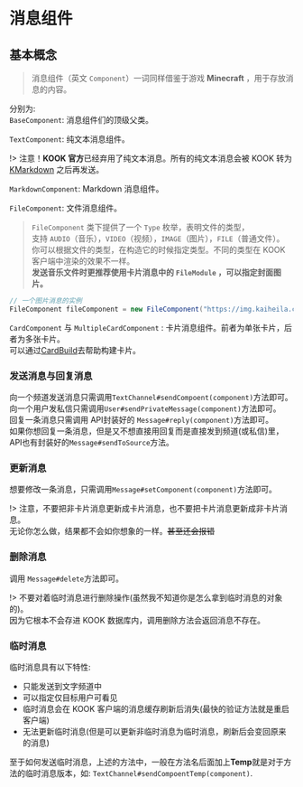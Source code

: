 # 消息组件

## 基本概念
> 消息组件（英文 `Component`）一词同样借鉴于游戏 **Minecraft** ，用于存放消息的内容。

分别为:  
 `BaseComponent`: 消息组件们的顶级父类。  

`TextComponent`: 纯文本消息组件。  

!> 注意！**KOOK 官方**已经弃用了纯文本消息。所有的纯文本消息会被 KOOK 转为 [KMarkdown](https://developer.kookapp.cn/doc/kmarkdown) 之后再发送。

`MarkdownComponent`: Markdown 消息组件。

`FileComponent`: 文件消息组件。

> `FileComponent` 类下提供了一个 `Type` 枚举，表明文件的类型，  
> 支持 `AUDIO`（音乐），`VIDEO`（视频），`IMAGE`（图片），`FILE`（普通文件）。  
> 你可以根据文件的类型，在构造它的时候指定类型。不同的类型在 KOOK 客户端中渲染的效果不一样。  
> **发送音乐文件时更推荐使用卡片消息中的 `FileModule` ，可以指定封面图片。**

```java
// 一个图片消息的实例
FileComponent fileComponent = new FileComponent("https://img.kaiheila.cn/assets/2021-01/7kr4FkWpLV0ku0ku.jpeg", "没见过这么萌的狗狗吗？", 1024, FileComponent.Type.IMAGE);
```

`CardComponent` 与 `MultipleCardComponent` : 卡片消息组件。前者为单张卡片，后者为多张卡片。  
可以通过[CardBuild](文档/消息/CardBuilder.md)去帮助构建卡片。

### 发送消息与回复消息

向一个频道发送消息只需调用`TextChannel#sendCompoent(component)`方法即可。  
向一个用户发私信只需调用`User#sendPrivateMessage(component)`方法即可。  
回复一条消息只需调用 API封装好的 `Message#reply(component)`方法即可。  
如果你想回复一条消息，但是又不想直接用回复而是直接发到频道(或私信)里，API也有封装好的`Message#sendToSource`方法。

### 更新消息

想要修改一条消息，只需调用`Message#setComponent(component)`方法即可。  

!> 注意，不要把非卡片消息更新成卡片消息，也不要把卡片消息更新成非卡片消息。  
无论你怎么做，结果都不会如你想象的一样。~~甚至还会报错~~

### 删除消息

调用 `Message#delete`方法即可。

!> 不要对着临时消息进行删除操作(虽然我不知道你是怎么拿到临时消息的对象的)。  
因为它根本不会存进 KOOK 数据库内，调用删除方法会返回消息不存在。

### 临时消息

临时消息具有以下特性: 
- 只能发送到文字频道中
- 可以指定仅目标用户可看见
- 临时消息会在 KOOK 客户端的消息缓存刷新后消失(最快的验证方法就是重启客户端)
- 无法更新临时消息(但是可以更新非临时消息为临时消息，刷新后会变回原来的消息)

至于如何发送临时消息，上述的方法中，一般在方法名后面加上**Temp**就是对于方法的临时消息版本，如:
`TextChannel#sendCompoentTemp(component)`.


